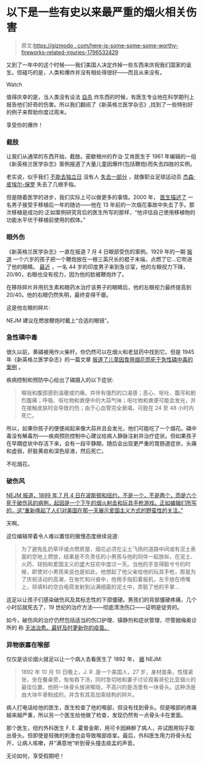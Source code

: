 # 以下是一些有史以来最严重的烟火相关伤害

> 原文:[https://gizmodo . com/here-is-some-some-some-worthy-fireworks-related-injuries-1796532429](https://gizmodo.com/here-are-some-horrible-fireworks-related-injuries-1796532429)

又到了一年中的这个时候——我们美国人决定炸掉一些东西来庆祝我们国家的诞生。但碰巧的是，人类和爆炸并没有相处得很好——而且从来没有。

Watch

值得庆幸的是，当人类没有设法 [自杀](http://www.cbsnews.com/news/devon-staples-man-killed-shooting-firework-off-head-thought-it-was-a-dud-mom-says/) 炸东西的时候，有医生专业地在科学期刊上报告他们好奇的伤害。所以我们翻阅了《新英格兰医学杂志》,找到了一些特别好的例子来帮助你度过周末。

享受你的爆炸！

### 截肢

让我们从通常的东西开始，截肢。密歇根州的乔治·艾肯医生于 1961 年编辑的一组《新英格兰医学杂志》案例报道了大量儿童因爆炸(包括鞭炮)而失去四肢的实例。

老实说，似乎我们 [不能去](http://www.cnn.com/2010/US/07/04/new.york.fireworks.arm.loss/index.html)[独立日](http://www.newsweek.com/two-nfl-players-lose-fingers-firework-related-accidents-351661) 没有人 [失去一部分](http://abc7chicago.com/archive/9162643/) ，就像职业足球运动员 [杰森·皮埃尔-保罗](https://www.si.com/nfl/2016/04/12/jason-pierre-paul-giants-fireworks-destroyed-hand-exclusive) 失去了几根手指。

但是随着医学的进步，我们实际上可以做更多的事情。2000 年， [医生描述了](http://www.nejm.org/doi/full/10.1056/NEJM200008173430704#t=articleMethods) 一名男子接受手移植后一年的随访——他在 13 年前的一次烟花事故中失去了手。那次移植是成功的:正如案例研究背后的医生所写的那样，“他评估自己使用移植物的功能水平优于移植前使用的假体。”

### 眼外伤

《新英格兰医学杂志》一直在报道 7 月 4 日眼部受伤的案例。1929 年的一期 [报道](http://www.nejm.org/doi/full/10.1056/NEJM192908082010606) 一个六岁的孩子把一个鞭炮放在一根三英尺长的棍子末端，点燃了它...它吹进了他的眼睛。 [最近](http://www.nejm.org/doi/full/10.1056/NEJMicm1616104) ，一名 44 岁的印度男子来到急诊室，他的左眼视力下降，20/80，右眼也没有视力，因为他的脸被鞭炮炸了。

在移除碎片并用抗生素和眼药水治疗该男子的眼睛后，他的左眼视力最终提高到 20/40。他的右眼仍然失明，最终变得干瘪。

这是他左眼的碎片:

NEJM 建议在燃放鞭炮时戴上“合适的眼镜”。

### 急性磷中毒

很久以前，黄磷被用作火柴杆。你仍然可以在烟火和老鼠药中找到它。但是 1945 年《新英格兰医学杂志》的一篇文章 [报道了儿童因食用烟花而死于急性磷中毒的案例](http://www.nejm.org/doi/full/10.1056/NEJM194503012320902) 。

疾病控制和预防中心给出了磷摄入的以下症状:

> 喉咙和腹部感到温暖或灼痛，并伴有强烈的口渴感；恶心、呕吐、腹泻和剧烈腹痛；呼吸、呕吐物和粪便中的大蒜气味；呕吐物和粪便可能会发光，并在接触皮肤时会导致灼伤；由于心血管完全衰竭，可能在 24 至 48 小时内死亡。

所以，如果你孩子的便便闻起来像大蒜并且会发光，他们可能吃了一个烟花。磷中毒没有解毒剂——疾病预防控制中心建议给病人静脉注射并治疗症状。但如果孩子在早期症状中存活下来，会有一段平静期，随后会出现更严重的胃肠道症状，头痛和虚弱，肝脏黄疸和深色尿液，然后死亡。

不吃烟花。

### 破伤风

[NEJM 报道，1899 年 7 月 4 日在波斯顿和纽约，不是一个，不是两个，而是六个死于破伤风的病例，起因是一个下午的烟火射击和玩具手枪游戏。正如编辑们所写的，这“重新唤起了人们对美国在那一天展示爱国主义方式的野蛮性的关注。”](http://www.nejm.org/doi/full/10.1056/NEJM189907201410313) 

天啊。

这位编辑带着令人难以置信的傲慢态度继续说道:

> 为了避免乱扔草坪或点燃房屋，烟花必须在尘土飞扬的道路中间或有泥土表面的空地上燃放，结果是不负责任的小男孩与他的同伴一起放纵，在泥土、火药、球拍和爱国主义的盛大狂欢中度过一天。当他的手变得脏兮兮的时候，即使对小男孩来说也是如此，他想起了他父亲给他的玩具手枪，那是为了庆祝活动的高潮，在匆忙和兴奋中，他用手指扣着扳机，左手放在喷嘴上，将填料的空白电荷发射到沾满细菌的泥土中，弄脏了他的手掌...

这足以让孩子们感染破伤风及其标志性的下颌僵硬。男孩们的背部僵硬疼痛，几个小时后就死去了，19 世纪的治疗方法——彻底清洗伤口——证明是徒劳的。

如今，破伤风的治疗仍然包括适当的伤口护理、镇静剂和症状管理，尽管据梅奥诊所的 称 [无法治愈。最好及时更新你的疫苗。](http://www.mayoclinic.org/diseases-conditions/tetanus/diagnosis-treatment/treatment/txc-20200893)

### 异物嵌塞在喉部

仅仅是谈论烟火就足以让一个病人去看医生了 1892 年， [据](http://www.nejm.org/doi/full/10.1056/NEJM189310261291704) NEJM:

> 1892 年 10 月 10 日晚上，J. R .是一个美国人，27 岁，身材苗条，性情紧张，坐在餐桌旁，匆匆吞下汤，同时急切地和妻子讨论观看哥伦比亚烟火的最佳位置，他把一块骨头放进喉咙，不高兴的是汤里有一块骨头。这种汤是由大块牛骨制成的，并含有其高加索结构的碎片。

病人打电话给他的医生，医生检查了他的喉部，但没有找到骨头。但是喉部的疼痛越来越严重，所以另一个医生给他做了检查，发现仍然有一点骨头卡在里面。

那个医生，纽约外科医生 F. E .霍普金斯，用可卡因麻醉了病人，并试图用钩子取出骨头。但即使是轻微的刺激也会导致喉部痉挛。最后，外科医生用力将骨头松开，让病人咳嗽，并“满意地”听到骨头撞击痰盂的声音。

无论如何，享受假期吧！